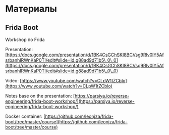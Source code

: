 # Материалы

## Frida Boot

Workshop по Frida

Presentation: [https://docs.google.com/presentation/d/1BK4CsGChSKI8BCVsg9Rlv0lY5AfsrbanhIRWnKaP0TI/edit#slide=id.g88ad9d71b5\_0\_0](https://docs.google.com/presentation/d/1BK4CsGChSKI8BCVsg9Rlv0lY5AfsrbanhIRWnKaP0TI/edit#slide=id.g88ad9d71b5\_0\_0)

Video: [https://www.youtube.com/watch?v=CLpW1tZCblo](https://www.youtube.com/watch?v=CLpW1tZCblo)

Notes base on the presentation: [https://parsiya.io/reverse-engineering/frida-boot-workshop/](https://parsiya.io/reverse-engineering/frida-boot-workshop/)

Docker container: [https://github.com/leonjza/frida-boot/tree/master/course](https://github.com/leonjza/frida-boot/tree/master/course)

